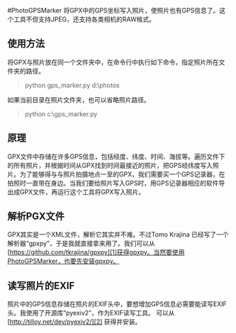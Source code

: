 #PhotoGPSMarker
将GPX中的GPS坐标写入照片，使照片也有GPS信息了。这个工具不但支持JPEG，还支持各类相机的RAW格式。

## 使用方法
将GPX与照片放在同一个文件夹中，在命令行中执行如下命令，指定照片所在文件夹的路径。
> python gps_marker.py d:\photos

如果当前目录在照片文件夹，也可以省略照片路径。
> python c:\gps_marker.py

## 原理
GPX文件中存储在许多GPS信息，包括经度、纬度、时间、海拔等。遍历文件下的所有照片，并根据时间从GPX找到时间最接近的照片，把GPS经纬度写入照片。为了能够得与与照片拍摄地点一至的GPX，我们需要买一个GPS记录器，在拍照时一直带在身边。当我们要给照片写入GPS时，用GPS记录器相应的软件导出成GPX文件，再运行这个工具将GPX写入照片。

## 解析PGX文件
GPX其实是一个XML文件，解析它其实并不难。不过Tomo Krajina 已经写了一个解析器“gpxpy”，于是我就直接拿来用了。我们可以从[https://github.com/tkrajina/gpxpy][1]获得gpxpy。当然要使用PhotoGPSMarker，也要先安装gpxpy。

## 读写照片的EXIF
照片中的GPS信息存储在照片的EXIF头中，要想增加GPS信息必需要能读写EXIF头。我使用了开源库“pyexiv2”，作为EXIF读写工具。
可以从[http://tilloy.net/dev/pyexiv2/][2] 获得并安装。


  [1]: https://github.com/tkrajina/gpxpy
  [2]: http://tilloy.net/dev/pyexiv2/
